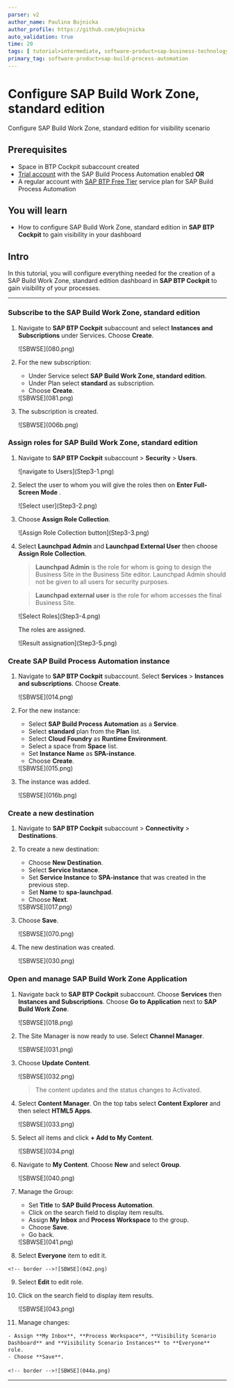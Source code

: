 ```yaml
---
parser: v2
author_name: Paulina Bujnicka
author_profile: https://github.com/pbujnicka
auto_validation: true
time: 20
tags: [ tutorial>intermediate, software-product>sap-business-technology-platform, tutorial>free-tier]
primary_tag: software-product>sap-build-process-automation
---
```


# Configure SAP Build Work Zone, standard edition
<!-- description --> Configure SAP Build Work Zone, standard edition for visibility scenario

## Prerequisites
 - Space in BTP Cockpit subaccount created
 - [Trial account](https://blogs.sap.com/2022/09/09/sap-process-automation-now-available-in-your-trail-account/) with the SAP Build Process Automation enabled **OR**
 - A regular account with [SAP BTP Free Tier](spa-subscribe-booster) service plan for SAP Build Process Automation


## You will learn
  - How to configure SAP Build Work Zone, standard edition in **SAP BTP Cockpit** to gain visibility in your dashboard

## Intro
In this tutorial, you will configure everything needed for the creation of a SAP Build Work Zone, standard edition dashboard in **SAP BTP Cockpit** to gain visibility of your processes.

---

### Subscribe to the SAP Build Work Zone, standard edition

1.  Navigate to **SAP BTP Cockpit** subaccount and select **Instances and Subscriptions** under Services. Choose **Create**.

    <!-- border -->![SBWSE](080.png)

2. For the new subscription:
    - Under Service select **SAP Build Work Zone, standard edition**.
    - Under Plan select **standard** as subscription.
    - Choose **Create**.

    <!-- border -->![SBWSE](081.png)

3. The subscription is created.
   
    <!-- border -->![SBWSE](006b.png)   


### Assign roles for SAP Build Work Zone, standard edition

1. Navigate to **SAP BTP Cockpit** subaccount > **Security** > **Users**.

    <!-- border -->![navigate to Users](Step3-1.png)

2.  Select the user to whom you will give the roles then on **Enter Full-Screen Mode** .

    <!-- border -->![Select user](Step3-2.png)

3.  Choose **Assign Role Collection**.

    <!-- border -->![Assign Role Collection button](Step3-3.png)

4.  Select **Launchpad Admin** and **Launchpad External User** then choose **Assign Role Collection**. 

    > **Launchpad Admin** is the role for whom is going to design the Business Site in the Business Site editor. Launchpad Admin should not be given to all users for security purposes.
    
    > **Launchpad external user** is the role for whom accesses the final Business Site. 

    <!-- border -->![Select Roles](Step3-4.png)

    The roles are assigned.

    <!-- border -->![Result assignation](Step3-5.png)
  

### Create SAP Build Process Automation instance

1.  Navigate to **SAP BTP Cockpit** subaccount. Select **Services** > **Instances and subscriptions**. Choose **Create**.

    <!-- border -->![SBWSE](014.png)  

2.  For the new instance:
    -  Select **SAP Build Process Automation** as a **Service**.
    -  Select **standard** plan from the **Plan** list.
    -  Select **Cloud Foundry** as **Runtime Environment**.
    -  Select a space from **Space** list.
    -  Set **Instance Name** as **SPA-instance**.
    -  Choose **Create**. 

    <!-- border -->![SBWSE](015.png)

3. The instance was added.

    <!-- border -->![SBWSE](016b.png)

### Create a new destination

1.  Navigate to **SAP BTP Cockpit** subaccount > **Connectivity** > **Destinations**.

2.  To create a new destination:
    -  Choose **New Destination**.
    -  Select **Service Instance**.
    -  Set **Service Instance** to **SPA-instance** that was created in the previous step.
    -  Set **Name** to **spa-launchpad**.
    -  Choose **Next**.

    <!-- border -->![SBWSE](017.png) 

3.  Choose **Save**. 

    <!-- border -->![SBWSE](070.png) 

4. The new destination was created.

    <!-- border -->![SBWSE](030.png) 


### Open and manage SAP Build Work Zone Application

1.  Navigate back to **SAP BTP Cockpit** subaccount. Choose **Services** then **Instances and Subscriptions**. Choose **Go to Application** next to **SAP Build Work Zone**.

    <!-- border -->![SBWSE](018.png) 

2. The Site Manager is now ready to use. Select **Channel Manager**.

    <!-- border -->![SBWSE](031.png)

3.  Choose **Update Content**.

    <!-- border -->![SBWSE](032.png)
    
    > The content updates and the status changes to Activated.

4.  Select **Content Manager**. On the top tabs select **Content Explorer** and then select **HTML5 Apps**.

    <!-- border -->![SBWSE](033.png)

5.  Select all items and click **+ Add to My Content**.

    <!-- border -->![SBWSE](034.png)

6.  Navigate to **My Content**. Choose **New** and select **Group**.

    <!-- border -->![SBWSE](040.png)

7.  Manage the Group:
    - Set **Title** to **SAP Build Process Automation**.
    - Click on the search field to display item results.
    - Assign **My Inbox** and **Process Workspace** to the group.
    - Choose **Save**.
    - Go back. 

    <!-- border -->![SBWSE](041.png)

8.   Select **Everyone** item to edit it.

    <!-- border -->![SBWSE](042.png)

9.   Select **Edit** to edit role.

10. Click on the search field to display item results.

    <!-- border -->![SBWSE](043.png)

10.  Manage changes:

    - Assign **My Inbox**, **Process Workspace**, **Visibility Scenario Dashboard** and **Visibility Scenario Instances** to **Everyone** role.
    - Choose **Save**.

    <!-- border -->![SBWSE](044a.png)


---
